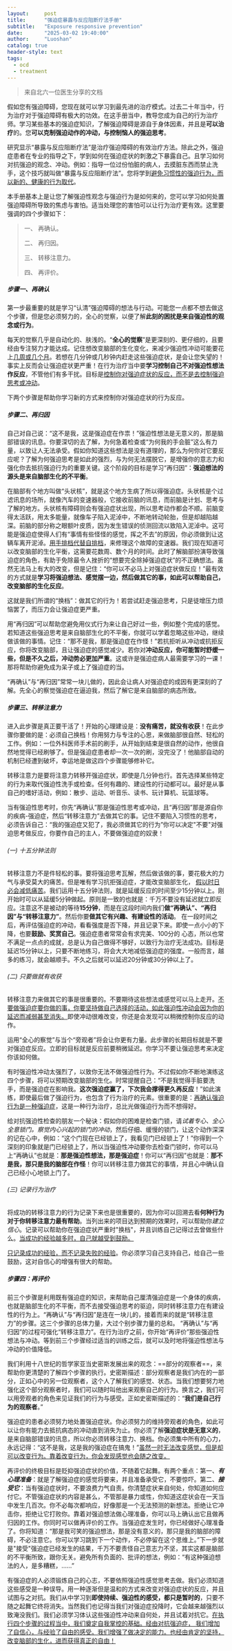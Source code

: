 ```yaml
---
layout:     post
title:      "强迫症暴露与反应阻断疗法手册"
subtitle:   "Exposure responsive prevention"
date:       "2025-03-02 19:40:00"
author:     "Luoshan"
catalog: true
header-style: text
tags:
  - ocd
  - treatment
---
```


> 来自北六一位医生分享的文档

假如您有强迫障碍，您现在就可以学习到最先进的治疗模式。过去二十年当中，行为治疗对于强迫障碍有极大的功效。在这手册当中，教导您成为自己的行为治疗师。学习某些基本的强迫症知识，了解强迫障碍是源自于身体因素，并且是**可以治疗**的。您**可以克制强迫动作的冲动，与控制恼人的强迫思考**。

研究显示“暴露与反应阻断疗法”是治疗强迫障碍的有效治疗方法。除此之外，强迫症患者在专业的指导之下，学到如何在强迫症状的刺激之下暴露自己。且学习如何对抗强迫的观念、冲动。例如：指导一位过份怕脏的病人，去摸脏东西而禁止洗手，这个技巧就叫做“暴露与反应阻断疗法”。您将学到<u>避免习惯性的强迫行为，而以新的、健康的行为取代</u>。

本手册基本上是让您了解强迫性观念与强迫行为是如何来的，您可以学习如何处置强迫障碍所导致的焦虑与害怕。适当处理您的害怕可以让行为治疗更有效。这里要强调的四个步骤如下：

> 一、 再确认。
> 
> 二、 再归因。
> 
> 三、 转移注意力。
> 
> 四、 再评价。

##### **步骤一、再确认**

第一步最重要的就是学习“认清”强迫障碍的想法与行动。可能您一点都不想去做这个步骤，但是您必须努力的，全心的觉察，以便了解**此刻的困扰是来自强迫性的观念或行为**。

每天的觉察几乎是自动化的、肤浅的。“**全心的觉察**”是更深刻的、更仔细的，且要经由专注努力才能达成。记住想改变脑部的生化变化，来减少强迫性冲动可能要花上<u>几周或几个月</u>。若想在几分钟或几秒钟内赶走这些强迫症状，是会让您失望的！事实上反而会让强迫症状更严重！在行为治疗当中要**学习控制自己不对强迫性想法作反应**，不管他们有多干扰。目标是<u>控制你对强迫症状的反应，而不是去控制强迫思考或冲动</u>。

下两个步骤是帮助你学习新的方式来控制你对强迫症状的行为反应。

##### **步骤二、再归因**

自己对自己说：“这不是我，这是强迫症在作祟！”强迫性想法是无意义的，那是脑部错误的讯息。你要深切的去了解，为何急着检查或“为何我的手会脏”这么有力量，以致让人无法承受。假如你知道这些想法是没有道理的，那么为何你对它要反应呢？了解为何强迫思考是如此的强烈，与为何无法摆脱它，是增强你的意志力和强化你去抵抗强迫行为的重要关键。这个阶段的目标是学习“再归因”：**强迫想法的源头是来自脑部生化的不平衡**。

在脑部有个地方叫做“头状核”，就是这个地方生病了所以得强迫症。头状核是个过滤讯息的场所，就像汽车的变速器般，它接收前脑的讯息，而前脑是计划、思考与了解的地方。头状核有障碍则会有强迫症状出现，所以思考动作都会不顺。前脑变得太活跃，用太多能量，就像车子陷入泥淖中，不断地转动轮胎，但是却越陷越深。前脑的部分称之眼额叶皮质，因为发生错误的侦测回流以致陷入泥淖中。这可能是强迫症使得人们有“事情有些怪怪的感觉，挥之不去”的原因，你必须做到让这辆车离开泥淖。<u>用手排档代替自排档</u>，来修理这个故障的变速器。我们现在知道可以改变脑部的生化平衡，这需要花数周、数个月的时间。此时了解脑部扮演导致强迫症的角色，有助于免除最令人挫折的“想要完全除掉强迫症状”的不正确想法。虽然无法马上有大的改变，但是记住：“你可以不必马上对强迫症状做反应！”最有效的方式就是**学习将强迫想法、感觉摆一边，然后做其它的事，如此可以帮助自己，改变脑部的生化反应**。

这就是我们所谓的“换档”：做其它的行为！若尝试赶走强迫思考，只是徒增压力烦恼罢了，而压力会让强迫症更严重。

用“再归因”可以帮助您避免用仪式行为来让自己好过一些，例如整个完成的感觉。若知道这些强迫思考是来自脑部生化的不平衡，你就可以学着忽略这些冲动，继续做该做的事情。记住：“那不是我，那是强迫症在作怪！”若抗拒听从冲动或抗拒反应，你将改变脑部，且让强迫症的感觉减少。若你对**冲动反应，你可能暂时舒缓一些，但是不久之后，冲动势必更加严重**。这或许是强迫症病人最需要学习的一课！那将帮助你避免成为呆子或上了强迫症的当。

“再确认”与“再归因”常常一块儿做的，因此会让病人对强迫症的成因有更深刻的了解。先全心的察觉强迫症在逼迫我，然后了解它是来自脑部的病态所致。

##### **步骤三、转移注意力**

进入此步骤是真正要干活了！开始的心理建设是：**没有痛苦，就没有收获**！在此步骤你要做的是：必须自己换档！你用努力与专注的心思，来做脑部很自然、轻松的工作。例如：一位外科医师手术前的刷手，从开始到结束是很自然的动作，他很自然地觉得已经刷够了。但是强迫症患者却一次一次的刷，没完没了！他脑部自动的机制已经遭到破坏，幸运地是做这四个步骤能够修补它。

转移注意力是要将注意力转移开强迫症状，即使是几分钟也行。首先选择某些特定的行为来取代强迫性洗手或检查。任何有趣的、建设性的行动都可以。最好是从事自己的嗜好活动，例如：散步、运动、听音乐、读书、玩计算机、玩篮球等。

当有强迫性思考时，你先“再确认”那是强迫性思考或冲动，且“再归因”那是源自你的疾病-强迫症，然后“转移注意力”去做其它的事。记住不要陷入习惯性的思考，必须告诉自己：“我的强迫症又犯了，我必须做其它的行为”你可以决定"不要"对强迫思考做反应，你要作自己的主人，不要做强迫症的奴隶！

###### (一) 十五分钟法则

转移注意力不是件轻松的事。要将强迫思考瓦解，然后做该做的事，要花极大的力气与承受莫大的痛苦。但是唯有学习抗拒强迫症，才能改变脑部生化， <u>假以时日必会减低痛苦</u>。我们运用十五分钟法则，就是延缓反应的时间至少15分钟以上。刚开始时可以从延缓5分钟做起。原则是一致的也就是：千万不要没有延迟就立即反应。注意这不是被动的等待**15分钟**，而是在这段时间内我们**做“再确认”、“再归因”与“转移注意力”**。然后你要**做其它有兴趣、有建设性的活动**。 在一段时间之后，再评估强迫症的冲动，看看强度是否下降，并且记录下来。即使一点小小的下降，也要**鼓励、奖赏自己**。强迫症患者常常会有求完美、100分的 心态，所以也常不满足一点点的成就，总是认为自己做得不够好，以致行为治疗无法成功。目标是延迟15分钟以上，只要不断地练习，将会大大地减低强迫症的强度。一般而言，越多的练习，就会越顺手。不久之后就可以延迟20分钟或30分钟以上了。

###### (二) 只要做就有收获

转移注意力来做其它的事是很重要的。不要期待这些想法或感觉可以马上走开。<u>不要做强迫症要你做的事，你要坚持做自己选择的活动，如此强迫性冲动会因为你的延迟而减弱甚至消失。</u>即使冲动很难改变，你还是会发现可以稍微控制你反应的动作。

运用“全心的察觉”与当个“旁观者”将会让你更有力量。此步骤的长期目标就是不要对强迫症反应。立即的目标就是反应前要稍微延迟。你学习不要让强迫思考来决定你该如何做。

有时强迫性冲动太强烈了，以致你无法不做强迫性行为。不过假如你不断地演练这四个步骤，将可以预期改变脑部的生化。时常提醒自己：“不是我觉得手脏要洗手，而是强迫症在影响我。**这次强迫症赢了，下次我会撑得更久再反应**！”如此演练，即使最后做了强迫行为，也包含了行为治疗的元素。很重要的是：<u>再确认强迫行为是一种强迫症</u>，这是一种行为治疗，总比光做强迫行为而不想得好。

给对抗强迫性检查的朋友一个秘诀：假如你的困难是检查门锁，请*试着专心、全心全意锁门。察觉内心兴起的锁门的冲动*，然后仔细、缓慢的锁门，让这个动作深深的记在心中，例如：“这个门现在已经锁上了，我看见门已经锁上了！”你得到一个深刻的印象就是门已经锁上了，所以当强迫性冲动要你去检查门锁时，你可以马上“再确认”也就是：**那是强迫性想法，那是强迫症**！你可以“再归因”也就是：**那不是我，那只是我的脑部在作怪**！你可以转移注意力做其它的事情，并且心中确认自己已经小心地锁上门了。

###### (三) 记录行为治疗

将成功的转移注意力的行为记录下来也是很重要的，因为你可以回溯去看**何种行为对于你转移注意力最有帮助**。当列出来的项目达到预期的效果时，可以帮助你*建立信心*。记录可以帮助你在强迫症状严重时"换档"，并且训练自己记得过去曾做些什么。<u>当成功的经验越多时，自己就越受到鼓励。</u>

<u>只记录成功的经验，而不记录失败的经验</u>。你必须学习自己支持自己，给自己一些鼓励，这对自信心的增强有很大的帮助。

##### **步骤四：再评价**

前三个步骤是利用既有强迫症的知识，来帮助自己厘清强迫症是一个身体的疾病，也就是脑部生化的不平衡，而不去接受强迫思考的驱迫，同时转移注意力在有建设性的行为上。“再确认”与“再归因”是连在一块儿的，接着而来的就是“转移注意力”的步骤。这三个步骤的总体力量，大过个别步骤力量的总和。 “再确认”与“再归因”的过程可强化“转移注意力”。在行为治疗之前，你开始“再评价”那些强迫性想法与冲动。等到前三个步骤经过适当的训练之后，就可以及时地将强迫性想法与冲动的价值降低。

我们利用十八世纪的哲学家亚当史密斯发展出来的观念：==部分的观察者==，来帮助你更清楚的了解四个步骤的执行。史密斯描述：部分观察者是我们内在的一部分，正如心中的另一位观察者，这个人了解我们的感觉、状态。当我们想要努力地强化这个部分观察者时，我们可以随时叫他出来观察自己的行为。换言之，我们可以用旁观者的角色来见证我们的行为与感受。正如史密斯描述的：“**我们是自己行为的观察者**。”

强迫症的患者必须努力地处置强迫症状。你必须努力的维持旁观者的角色，如此可以让你有能力去抵抗病态的冲动直到消失为止。你必须了解**强迫症状是无意义的**，是来自脑部错误的讯息，所以你必须转移注意力、换档。你必须集中所有的心力，永远记得：“这不是我，这是我的强迫症在搞鬼！”<u>虽然一时无法改变感觉，但是却可以改变行为。靠着改变行为，你会发现感觉也会随之改变。</u>

再评价的终极目标是贬抑强迫症状的价值，不随着它起舞。有两个重点：第一、***有心理准备***：就是了解强迫症的感觉将要来，并且准备承受它，不要惊吓。第二、***接受它***：当有强迫症状时，不要浪费力气自责。你清楚症状来自何处，你知道如何应付它。不管强迫症状的内容是甚么，不管那是暴力或性，你知道这症状会在一天当中发生几百次。你不必每次都响应，好像那是一个无法预测的新想法。拒绝让它冲击你，拒绝让它打败你。靠着对强迫想法做心理准备，你可以马上确认出它且做再归因的工作。你同时可以做再评价的工作。当强迫症发生时，你已经做好心理准备了。你将知道：“那是我可笑的强迫想法，那是没有意义的，那只是我的脑部的障碍，不必注意它。你可以学习跳到下一个动作，不必停留在这个思维上。”下一步就是"接受"强迫症已经发生的结果，千万不要责怪自己意志力不坚，其实这都是脑部的不平衡所致，跟你无关。避免所有负面的、批评的想法，例如：“有这种强迫想法的人，是多糟糕，……”

有强迫症的人必须锻炼自己的心志，不要依照强迫性感觉思考去做。我们必须知道这些感受是一种误导。用一种逐渐但是温和的方式来改变对强迫症状的反应，并且试图与之对抗。我们从中学习到**即使持续、强迫性的感受，都只是暂时的**，只要不随之起舞它终将消失。当然我们也记得当我们对强迫症投降时，它会越来越强烈以致淹没我们。我们必须学习体认这些强迫性冲动来自何处，并且试着对抗它。<u>在执行四个步骤的过程当中，我们奠定自我掌控的基础。经由对抗强迫症， 我们增加了自信心，与经验了自由的感受。我们增强了做决定的能力。也经由肯定的坚持，改变脑部的生化，进而获得真正的自由！</u>
